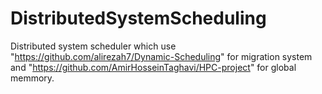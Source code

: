# DistributedSystemScheduling

Distributed system scheduler which use "https://github.com/alirezah7/Dynamic-Scheduling" for migration system and "https://github.com/AmirHosseinTaghavi/HPC-project" for global memmory.
